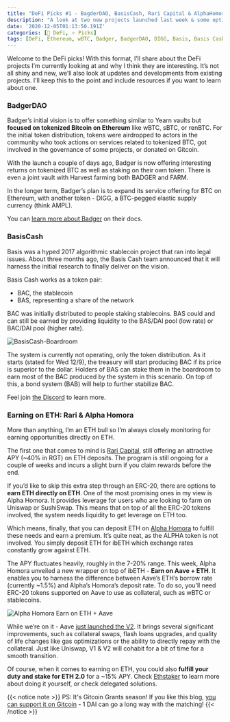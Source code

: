 ```yaml
---
title: "DeFi Picks #1 - BagderDAO, BasisCash, Rari Capital & AlphaHomora"
description: "A look at two new projects launched last week & some options to generate a yield on ETH."
date: '2020-12-05T01:13:50.191Z'
categories: [🌌 DeFi, ⭐ Picks]
tags: [DeFi, Ethereum, wBTC, Badger, BadgerDAO, DIGG, Basis, Basis Cash, Rari Capital, Alpha Homora, Earn on ETH, Aave]
---
```


Welcome to the DeFi picks! With this format, I’ll share about the DeFi projects I’m currently looking at and why I think they are interesting. It’s not all shiny and new, we’ll also look at updates and developments from existing projects. I’ll keep this to the point and include resources if you want to learn about one.

### BadgerDAO

Badger’s initial vision is to offer something similar to Yearn vaults but **focused on tokenized Bitcoin on Ethereum** like wBTC, sBTC, or renBTC. For the initial token distribution, tokens were airdropped to actors in the community who took actions on services related to tokenized BTC, got involved in the governance of some projects, or donated on Gitcoin.

With the launch a couple of days ago, Badger is now offering interesting returns on tokenized BTC as well as staking on their own token. There is even a joint vault with Harvest farming both BADGER and FARM.

In the longer term, Badger’s plan is to expand its service offering for BTC on Ethereum, with another token - DIGG, a BTC-pegged elastic supply currency (think AMPL). 

You can [learn more about Badger](https://app.gitbook.com/@badger-finance/s/badger-finance/) on their docs.

### BasisCash

Basis was a hyped 2017 algorithmic stablecoin project that ran into legal issues. About three months ago, the Basis Cash team announced that it will harness the initial research to finally deliver on the vision.

Basis Cash works as a token pair:

*   BAC, the stablecoin
*   BAS, representing a share of the network

BAC was initially distributed to people staking stablecoins. BAS could and can still be earned by providing liquidity to the BAS/DAI pool (low rate) or BAC/DAI pool (higher rate).

![BasisCash-Boardroom](/img/2020/defi-picks-1/bas-boardroom.png)

The system is currently not operating, only the token distribution. As it starts (stated for Wed 12/9), the treasury will start producing BAC if its price is superior to the dollar. Holders of BAS can stake them in the boardroom to earn most of the BAC produced by the system in this scenario. On top of this, a bond system (BAB) will help to further stabilize BAC.

Feel join [the Discord](https://discord.gg/wPrmhHDREG) to learn more.

### Earning on ETH: Rari & Alpha Homora

More than anything, I’m an ETH bull so I’m always closely monitoring for earning opportunities directly on ETH. 

The first one that comes to mind is [Rari Capital](https://rari.capital/), still offering an attractive APY (~40% in RGT) on ETH deposits. The program is still ongoing for a couple of weeks and incurs a slight burn if you claim rewards before the end.

If you’d like to skip this extra step through an ERC-20, there are options to **earn ETH directly on ETH**. One of the most promising ones in my view is Alpha Homora. It provides leverage for users who are looking to farm on Uniswap or SushiSwap. This means that on top of all the ERC-20 tokens involved, the system needs liquidity to get leverage on ETH too.

Which means, finally, that you can deposit ETH on [Alpha Homora](https://homora.alphafinance.io/earn) to fulfill these needs and earn a premium. It’s quite neat, as the ALPHA token is not involved. You simply deposit ETH for ibETH which exchange rates constantly grow against ETH.

The APY fluctuates heavily, roughly in the 7-20% range. This week, Alpha Homora unveiled a new wrapper on top of ibETH - **Earn on Aave + ETH**. It enables you to harness the difference between Aave’s ETH’s borrow rate (currently ~1.5%) and Alpha’s Homora’s deposit rate. To do so, you’ll need ERC-20 tokens supported on Aave to use as collateral, such as wBTC or stablecoins.

![Alpha Homora Earn on ETH + Aave](/img/2020/defi-picks-1/alpha-homora-aave.png)

While we’re on it - Aave [just launched the V2](https://medium.com/aave/the-aave-protocol-v2-f06f299cee04). It brings several significant improvements, such as collateral swaps, flash loans upgrades, and quality of life changes like gas optimizations or the ability to directly repay with the collateral. Just like Uniswap, V1 & V2 will cohabit for a bit of time for a smooth transition.

Of course, when it comes to earning on ETH, you could also **fulfill your duty and stake for ETH 2.0** for a ~15% APY. Check [Ethstaker](https://www.reddit.com/r/ethstaker/) to learn more about doing it yourself, or check delegated solutions.

{{< notice note >}}
PS: It's Gitcoin Grants season! If you like this blog, [you can support it on Gitcoin](https://gitcoin.co/grants/811/tokenbrice-shining-light-on-ethereums-defi-en-fr) - 1 DAI can go a long way with the matching!
{{< /notice >}}

